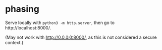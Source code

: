 # phasing

Serve locally with `python3 -m http.server`, then go to http://localhost:8000/.

(May not work with http://0.0.0.0:8000/, as this is not considered a secure context.)

